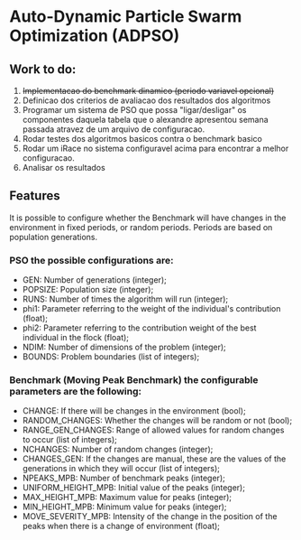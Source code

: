 # Auto-Dynamic Particle Swarm Optimization (ADPSO)

## Work to do:
1. <del>Implementacao do benchmark dinamico (periodo variavel opcional)</del>
2. Definicao dos criterios de avaliacao dos resultados dos algoritmos
3. Programar um sistema de PSO que possa "ligar/desligar" os componentes daquela tabela que o alexandre apresentou semana passada atravez de um arquivo de configuracao.
4. Rodar testes dos algoritmos basicos contra o benchmark basico
5. Rodar um iRace no sistema configuravel acima para encontrar a melhor configuracao.
6. Analisar os resultados


## Features
It is possible to configure whether the Benchmark will have changes in the environment in fixed periods, or random periods. Periods are based on population generations.

### PSO the possible configurations are:
- GEN: Number of generations (integer);
- POPSIZE: Population size (integer);
- RUNS: Number of times the algorithm will run (integer);
- phi1: Parameter referring to the weight of the individual's contribution (float);
- phi2: Parameter referring to the contribution weight of the best individual in the flock (float);
- NDIM: Number of dimensions of the problem (integer);
- BOUNDS: Problem boundaries (list of integers);

### Benchmark (Moving Peak Benchmark) the configurable parameters are the following:
- CHANGE: If there will be changes in the environment (bool);
- RANDOM_CHANGES: Whether the changes will be random or not (bool);
- RANGE_GEN_CHANGES: Range of allowed values for random changes to occur (list of integers);
- NCHANGES: Number of random changes (integer);
- CHANGES_GEN: If the changes are manual, these are the values of the generations in which they will occur (list of integers);
- NPEAKS_MPB: Number of benchmark peaks (integer);
- UNIFORM_HEIGHT_MPB: Initial value of the peaks (integer);
- MAX_HEIGHT_MPB: Maximum value for peaks (integer);
- MIN_HEIGHT_MPB: Minimum value for peaks (integer);
- MOVE_SEVERITY_MPB: Intensity of the change in the position of the peaks when there is a change of environment (float);
